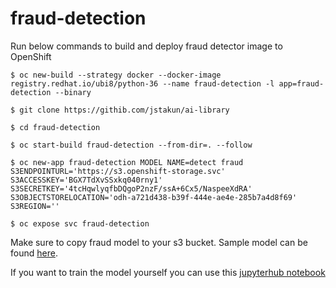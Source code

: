 # fraud-detection

Run below commands to build and deploy fraud detector image to OpenShift
```
$ oc new-build --strategy docker --docker-image registry.redhat.io/ubi8/python-36 --name fraud-detection -l app=fraud-detection --binary

$ git clone https://githib.com/jstakun/ai-library

$ cd fraud-detection

$ oc start-build fraud-detection --from-dir=. --follow

$ oc new-app fraud-detection MODEL NAME=detect fraud S3ENDPOINTURL='https://s3.openshift-storage.svc' S3ACCESSKEY='BGX7TdXvSSxkq040rny1' S3SECRETKEY='4tcHqwlyqfbDQgoP2nzF/ssA+6Cx5/NaspeeXdRA' S3OBJECTSTORELOCATION='odh-a721d438-b39f-444e-ae4e-285b7a4d8f69' S3REGION=''

$ oc expose svc fraud-detection
```
Make sure to copy fraud model to your s3 bucket. Sample model can be found [here](https://gitlab.com/opendatahub/sample-models/-/tree/master/fraud_detection).

If you want to train the model yourself you can use this [jupyterhub notebook](https://gitlab.com/opendatahub/ai-library/-/blob/master/fraud_detection/training.ipynb) 
